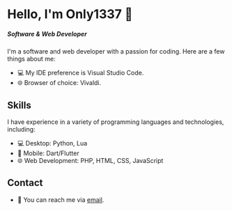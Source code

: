 # Hello, I'm Only1337 👋
##### Software & Web Developer

I'm a software and web developer with a passion for coding. Here are a few things about me:

- 💻 My IDE preference is Visual Studio Code.
- 🌐 Browser of choice: Vivaldi.

## Skills

I have experience in a variety of programming languages and technologies, including:

- 💻 Desktop: Python, Lua
- 📱 Mobile: Dart/Flutter
- 🌐 Web Development: PHP, HTML, CSS, JavaScript


## Contact

- 📧 You can reach me via [email](mailto:contact.only1337.9cl7p@slmail.me).



 

<!-- ### Hi there 👋 -->

<!--
**Only1337/Only1337** is a ✨ _special_ ✨ repository because its `README.md` (this file) appears on your GitHub profile.

Here are some ideas to get you started:

- 🔭 I’m currently working on ...
- 🌱 I’m currently learning ...
- 👯 I’m looking to collaborate on ...
- 🤔 I’m looking for help with ...
- 💬 Ask me about ...
- 📫 How to reach me: ...
- 😄 Pronouns: ...
- ⚡ Fun fact: ...
-->
